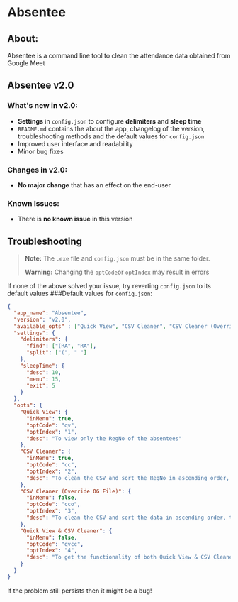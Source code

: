 # Absentee
## About:
Absentee is a command line tool to clean the attendance data obtained from Google Meet 

## Absentee v2.0
### What's new in v2.0:
- **Settings** in `config.json` to configure **delimiters** and **sleep time**
- `README.md` contains the about the app, changelog of the version, troubleshooting methods and the default values for `config.json`
- Improved user interface and readability
- Minor bug fixes
### Changes in v2.0:
- **No major change** that has an effect on the end-user
### Known Issues:
- There is **no known issue** in this version
## Troubleshooting
>**Note:** The `.exe` file and `config.json` must be in the same folder. 
>
>**Warning:** Changing the `optCode`or `optIndex` may result in errors

If none of the above solved your issue, try reverting `config.json` to its default values
###Default values for `config.json`:
``` json
{
  "app_name": "Absentee",
  "version": "v2.0",
  "available_opts" : ["Quick View", "CSV Cleaner", "CSV Cleaner (Override OG File)", "Quick View & CSV Cleaner"],
  "settings": {
    "delimiters": {
      "find": ["(RA", "RA"],
      "split": ["(", " "]
    },
    "sleepTime": {
      "desc": 10,
      "menu": 15,
      "exit": 5
    }
  },
  "opts": {
    "Quick View": {
      "inMenu": true,
      "optCode": "qv",
      "optIndex": "1",
      "desc": "To view only the RegNo of the absentees"
    },
    "CSV Cleaner": {
      "inMenu": true,
      "optCode": "cc",
      "optIndex": "2",
      "desc": "To clean the CSV and sort the RegNo in ascending order, the cleaned/sorted RegNo is written in a different file"
    },
    "CSV Cleaner (Override OG File)": {
      "inMenu": false,
      "optCode": "cco",
      "optIndex": "3",
      "desc": "To clean the CSV and sort the data in ascending order, the cleaned/sorted data is overwritten in the same file "
    },
    "Quick View & CSV Cleaner": {
      "inMenu": false,
      "optCode": "qvcc",
      "optIndex": "4",
      "desc": "To get the functionality of both Quick View & CSV Cleaner"
    }
  }
}
```
If the problem still persists then it might be a bug!
